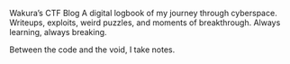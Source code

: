 Wakura’s CTF Blog
A digital logbook of my journey through cyberspace.
Writeups, exploits, weird puzzles, and moments of breakthrough.
Always learning, always breaking.

Between the code and the void, I take notes.
